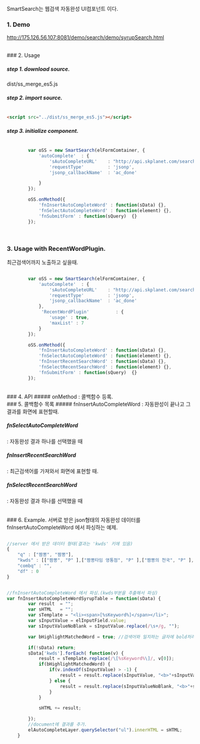 
SmartSearch는 웹검색 자동완성 UI컴포넌트 이다.


### 1. Demo

http://175.126.56.107:8081/demo/search/demo/syrupSearch.html

<br/>
### 2. Usage

##### step 1. download source.

dist/ss_merge_es5.js

##### step 2. import source.

```HTML

<script src="../dist/ss_merge_es5.js"></script>

```

##### step 3. initialize component.


```JAVASCRIPT

        var oSS = new SmartSearch(elFormComtainer, {
            'autoComplete'  : {
                'sAutoCompleteURL'    : "http://api.skplanet.com/search?XX=1&,
                'requestType'         : 'jsonp',
                'jsonp_callbackName'  : 'ac_done'

            }
        });

        oSS.onMethod({
            'fnInsertAutoCompleteWord' : function(sData) {},
            'fnSelectAutoCompleteWord' : function(element) {},
            'fnSubmitForm' : function(sQuery)  {}
        });

```
<br/>

### 3. Usage with RecentWordPlugin.
최근검색어까지 노출하고 싶을때.


```JAVASCRIPT

        var oSS = new SmartSearch(elFormComtainer, {
            'autoComplete'  : {
                'sAutoCompleteURL'    : "http://api.skplanet.com/search?XX=1&,
                'requestType'         : 'jsonp',
                'jsonp_callbackName'  : 'ac_done'
            },
             'RecentWordPlugin'          : {
                'usage' : true,
                'maxList' : 7
            }
        });

        oSS.onMethod({
            'fnInsertAutoCompleteWord' : function(sData) {},
            'fnSelectAutoCompleteWord' : function(element) {},
            'fnInsertRecentSearchWord' : function(sData) {},
            'fnSelectRecentSearchWord' : function(element) {},
            'fnSubmitForm' : function(sQuery)  {}
        });

```

<br/>
### 4. API
##### onMethod
: 콜백함수 등록.

<br/>
### 5. 콜백함수 목록
##### fnInsertAutoCompleteWord
: 자동완성이 끝나고 그 결과를 화면에 표현할때.

##### fnSelectAutoCompleteWord
: 자동완성 결과 하나를 선택했을 때

##### fnInsertRecentSearchWord
: 최근검색어를 가져와서 화면에 표현할 때.

##### fnSelectRecentSearchWord
: 자동완성 결과 하나를 선택했을 때


<br/>
### 6. Example.
서버로 받은 json형태의 자동완성 데이터를 fnInsertAutoCompleteWord 에서 파싱하는 예제.


```JAVASCRIPT

//server 에서 받은 데이터 형태(결과는 'kwds' 키에 있음)
{
    "q" : ["짬뽕", "짬뽕"], 
    "kwds" : [["짬뽕", "P" ],["짬뽕타임 영통점", "P" ],["짬뽕의 천국", "P" ],["짬뽕늬우스", "P" ],["짬뽕9단 제기역점", "P" ],["짬뽕타임 식사점", "P" ],["짬뽕타임 광교점", "P" ],["짬뽕산", "P" ],["짬뽕타임 화정점", "P" ],["짬뽕타임 수내점", "P" ],["짬뽕의전설", "P" ],["짬뽕의신화 삼산점", "P" ],["짬뽕의신화 구로본점", "P" ],["짬뽕신 도심공항점", "P" ],["짬뽕반점", "P" ],["짬뽕필락 서교점", "P" ],["짬뽕필락", "P" ],["짬뽕타임 청라점", "P" ],["짬뽕타임 중동점", "P" ],["짬뽕타임 이수점", "P" ]],
    "combq" : "",
    "df" : 0
}


//fnInsertAutoCompleteWord 에서 파싱.(kwds부분을 추출해서 파싱)
var fnInsertAutoCompleteWordSyrupTable = function(sData) {
        var result  = "";
        var sHTML   = "";
        var sTemplate = "<li><span>[%sKeyword%]</span></li>";
        var sInputValue = elInputField.value;
        var sInputValueNoBlank = sInputValue.replace(/\s+/g, ""); 

        var bHighlightMatchedWord = true; //검색어와 일치하는 글자에 bold처리.

        if(!sData) return;
        sData['kwds'].forEach( function(v) {
            result = sTemplate.replace(/\[%sKeyword%\]/, v[0]);       
            if(bHighlightMatchedWord) { 
                if(v.indexOf(sInputValue) > -1) { 
                    result = result.replace(sInputValue, "<b>"+sInputValue+"</b>");
                } else { 
                    result = result.replace(sInputValueNoBlank, "<b>"+sInputValueNoBlank+"</b>");
                }
            }

            sHTML += result;

        });
        //document에 결과를 추가.
        elAutoCompleteLayer.querySelector("ul").innerHTML = sHTML;
    }

```

</br>


